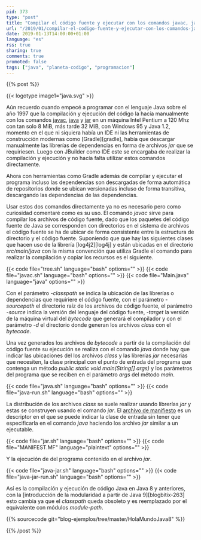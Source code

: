 ```yaml
---
pid: 373
type: "post"
title: "Compilar el código fuente y ejecutar con los comandos javac, java y jar en Java 8 o anteriores"
url: "/2019/01/compilar-el-codigo-fuente-y-ejecutar-con-los-comandos-javac-java-y-jar-en-java-8-o-anteriores/"
date: 2019-01-13T14:00:00+01:00
language: "es"
rss: true
sharing: true
comments: true
promoted: false
tags: ["java", "planeta-codigo", "programacion"]
---
```


{{% post %}}

{{< logotype image1="java.svg" >}}

Aún recuerdo cuando empecé a programar con el lenguaje Java sobre el año 1997 que la compilación y ejecución del código la hacía manualmente con los comandos [javac](https://docs.oracle.com/javase/8/docs/technotes/tools/unix/javac.html), [java](https://docs.oracle.com/javase/8/docs/technotes/tools/unix/java.html) y [jar](https://docs.oracle.com/javase/8/docs/technotes/tools/unix/jar.html) en un máquina Intel Pentium a 120 Mhz con tan solo 8 MiB, más tarde 32 MiB, con Windows 95 y Java 1.2, momento en el que ni siquiera había un IDE ni las herramientas de construcción modernas como [Gradle][gradle], había que descargar manualmente las librerías de dependencias en forma de archivos _jar_ que se requiriesen. Luego con JBuilder como IDE este se encargaba de realizar la compilación y ejecución y no hacía falta utilizar estos comandos directamente.

Ahora con herramientas como Gradle además de compilar y ejecutar el programa incluso las dependencias son descargadas de forma automática de repositorios donde se ubican versionadas incluso de forma transitiva, descargando las dependencias de las dependencias.

Usar estos dos comandos directamente ya no es necesario pero como curiosidad comentaré como es su uso. El comando _javac_ sirve para compilar los archivos de código fuente, dado que los paquetes del código fuente de Java se corresponden con directorios en el sistema de archivos el código fuente se ha de ubicar de forma consistente entre la estructura de directorio y el código fuente. Suponiendo que que hay las siguientes clases que hacen uso de la librería [log4j2][log4j] y están ubicadas en el directorio _src/main/java_ con la misma convención que utiliza Gradle el comando para realizar la compilación y copiar los recursos es el siguiente.

{{< code file="tree.sh" language="bash" options="" >}}
{{< code file="javac.sh" language="bash" options="" >}}
{{< code file="Main.java" language="java" options="" >}}

Con el parámetro _-classpath_ se indica la ubicación de las librerías o dependencias que requiriere el código fuente, con el parámetro _-sourcepath_ el directorio raíz de los archivos de código fuente, el parámetro _-source_ indica la versión del lenguaje del código fuente, _-target_ la versión de la máquina virtual del _bytecode_ que generará el compilador y con el parámetro _-d_ el directorio donde generan los archivos _class_ con el _bytecode_.

Una vez generados los archivos de _bytecode_ a partir de la compilación del código fuente su ejecución se realiza con el comando _java_ donde hay que indicar las ubicaciones del los archivos _class_ y las librerías _jar_ necesarias que necesiten, la clase principal con el punto de entrada del programa que contenga un método _public static void main(String[] args)_ y los parámetros del programa que se reciben en el parámetro _args_ del método _main_.

{{< code file="java.sh" language="bash" options="" >}}
{{< code file="java-run.sh" language="bash" options="" >}}

La distribución de los archivos _class_ se suele realizar usando librerías _jar_ y estas se construyen usando el comando _jar_. El [archivo de manifiesto](https://docs.oracle.com/javase/tutorial/deployment/jar/manifestindex.html) es un descriptor en el que se puede indicar la clase de entrada sin tener que especificarla en el comando _java_ haciendo los archivo _jar_ similar a un ejecutable.

{{< code file="jar.sh" language="bash" options="" >}}
{{< code file="MANIFEST.MF" language="plaintext" options="" >}}

Y la ejecución de del programa contenido en el archivo _jar_.

{{< code file="java-jar.sh" language="bash" options="" >}}
{{< code file="java-jar-run.sh" language="bash" options="" >}}

Así es la compilación y ejecución de código Java en Java 8 y anteriores, con la [introducción de la modularidad a partir de Java 9][blogbitix-263] esto cambia ya que el _classpath_ queda obsoleto y es reemplazado por el equivalente con módulos _module-path_.

{{% sourcecode git="blog-ejemplos/tree/master/HolaMundoJava8" %}}

{{% /post %}}
